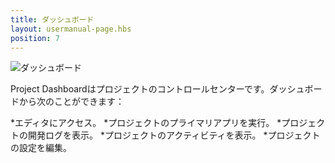 ```yaml
---
title: ダッシュボード
layout: usermanual-page.hbs
position: 7
---
```


![ダッシュボード][1]

Project Dashboardはプロジェクトのコントロールセンターです。ダッシュボードから次のことができます：

*エディタにアクセス。
*プロジェクトのプライマリアプリを実行。
*プロジェクトの開発ログを表示。
*プロジェクトのアクティビティを表示。
*プロジェクトの設定を編集。

[1]: /images/platform/dashboard.png

